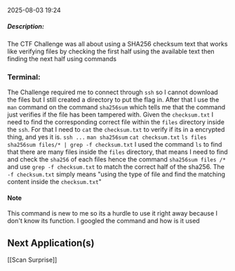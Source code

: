 2025-08-03 19:24

##### Description:
The CTF Challenge was all about using a SHA256 checksum text that works like verifying files by checking the first half using the available text then finding the next half using commands

### Terminal:
The Challenge required me to connect through `ssh` so I cannot download the files but I still created a directory to put the flag in. After that I use the `man` command on the command `sha256sum` which tells me that the command just verifies if the file has been tampered with. Given the `checksum.txt` I need to find the corresponding correct file within the `files` directory inside the `ssh`. For that I need to `cat` the `checksum.txt` to verify if its in a encrypted thing, and yes it is.
	`ssh ...`
	`man sha256sum`
	`cat checksum.txt`
	`ls files`
	`sha256sum files/* | grep -f checksum.txt`
I used the command `ls` to find that there are many files inside the `files` directory, that means I need to find and check the `sha256` of each files hence the command `sha256sum files /*` and use `grep -f checksum.txt` to match the correct half of the sha256. The `-f checksum.txt` simply means "using the type of file and find the matching content inside the `checksum.txt`"

#### Note
This command is new to me so its a hurdle to use it right away because I don't know its function. I googled the command and how is it used

## Next Application(s)
[[Scan Surprise]]